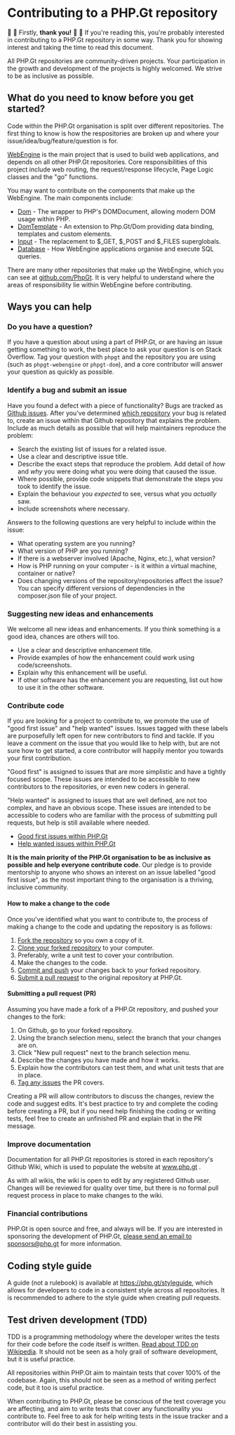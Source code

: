Contributing to a PHP.Gt repository
===================================

🙌 🎉 Firstly, **thank you!** 🎉 🙌 If you're reading this, you're probably interested in contributing to a PHP.Gt repository in some way. Thank you for showing interest and taking the time to read this document.

All PHP.Gt repositories are community-driven projects. Your participation in the growth and development of the projects is highly welcomed. We strive to be as inclusive as possible.

What do you need to know before you get started?
------------------------------------------------

Code within the PHP.Gt organisation is split over different repositories. The first thing to know is how the respositories are broken up and where your issue/idea/bug/feature/question is for.

[WebEngine](https://php.gt/webengine) is the main project that is used to build web applications, and depends on all other PHP.Gt repositories. Core responsibilities of this project include web routing, the request/response lifecycle, Page Logic classes and the "go" functions.

You may want to contribute on the components that make up the WebEngine. The main components include:

+ [Dom](https://php.gt/dom) - The wrapper to PHP's DOMDocument, allowing modern DOM usage within PHP.
+ [DomTemplate](https://php.gt/domtemplate) - An extension to Php.Gt/Dom providing data binding, templates and custom elements.
+ [Input](https://php.gt/input) - The replacement to $_GET, $_POST and $_FILES superglobals.
+ [Database](https://php.gt/database) - How WebEngine applications organise and execute SQL queries.

There are many other repositories that make up the WebEngine, which you can see at [github.com/PhpGt](https://github.com/PhpGt). It is very helpful to understand where the areas of responsibility lie within WebEngine before contributing.

Ways you can help
-----------------

### Do you have a question?

If you have a question about using a part of PHP.Gt, or are having an issue getting something to work, the best place to ask your question is on Stack Overflow. Tag your question with `phpgt` and the repository you are using (such as `phpgt-webengine` or `phpgt-dom`), and a core contributor will answer your question as quickly as possible.

### Identify a bug and submit an issue

Have you found a defect with a piece of functionality? Bugs are tracked as [Github issues](https://help.github.com/articles/about-issues/). After you've determined [which repository](#what-do-you-need-to-know-before-you-get-started) your bug is related to, create an issue within that Github repository that explains the problem. Include as much details as possible that will help maintainers reproduce the problem:

+ Search the existing list of issues for a related issue.
+ Use a clear and descriptive issue title.
+ Describe the exact steps that reproduce the problem. Add detail of _how_ and _why_ you were doing what you were doing that caused the issue.
+ Where possible, provide code snippets that demonstrate the steps you took to identify the issue.
+ Explain the behaviour you _expected_ to see, versus what you _actually_ saw.
+ Include screenshots where necessary.

Answers to the following questions are very helpful to include within the issue:

+ What operating system are you running?
+ What version of PHP are you running?
+ If there is a webserver involved (Apache, Nginx, etc.), what version?
+ How is PHP running on your computer - is it within a virtual machine, container or native?
+ Does changing versions of the repository/repositories affect the issue? You can specify different versions of dependencies in the composer.json file of your project.

### Suggesting new ideas and enhancements

We welcome all new ideas and enhancements. If you think something is a good idea, chances are others will too.

+ Use a clear and descriptive enhancement title.
+ Provide examples of how the enhancement could work using code/screenshots.
+ Explain why this enhancement will be useful.
+ If other software has the enhancement you are requesting, list out how to use it in the other software.

### Contribute code

If you are looking for a project to contribute to, we promote the use of "good first issue" and "help wanted" issues. Issues tagged with these labels are purposefully left open for new contributors to find and tackle. If you leave a comment on the issue that you would like to help with, but are not sure how to get started, a core contributor will happily mentor you towards your first contribution.

"Good first" is assigned to issues that are more simplistic and have a tightly focused scope. These issues are intended to be accessible to new contributors to the repositories, or even new coders in general.

"Help wanted" is assigned to issues that are well defined, are not too complex, and have an obvious scope. These issues are intended to be accessible to coders who are familiar with the process of submitting pull requests, but help is still available where needed.

+ [Good first issues within PHP.Gt][good-first-issues]
+ [Help wanted issues within PHP.Gt][help-wanted-issues]

**It is the main priority of the PHP.Gt organisation to be as inclusive as possible and help everyone contribute code**. Our pledge is to provide mentorship to anyone who shows an interest on an issue labelled "good first issue", as the most important thing to the organisation is a thriving, inclusive community.

#### How to make a change to the code

Once you've identified what you want to contribute to, the process of making a change to the code and updating the repository is as follows:

1. [Fork the repository](https://help.github.com/articles/fork-a-repo/) so you own a copy of it.
2. [Clone your forked repository](https://help.github.com/articles/cloning-a-repository/) to your computer.
3. Preferably, write a unit test to cover your contribution.
4. Make the changes to the code.
5. [Commit and push](https://help.github.com/articles/adding-a-file-to-a-repository-using-the-command-line/) your changes back to your forked repository.
6. [Submit a pull request](https://help.github.com/articles/creating-a-pull-request/) to the original repository at PHP.Gt.

#### Submitting a pull request (PR)

Assuming you have made a fork of a PHP.Gt repository, and pushed your changes to the fork:

1. On Github, go to your forked repository.
2. Using the branch selection menu, select the branch that your changes are on.
3. Click "New pull request" next to the branch selection menu.
4. Describe the changes you have made and how it works.
5. Explain how the contributors can test them, and what unit tests that are in place.
6. [Tag any issues](https://blog.github.com/2013-05-14-closing-issues-via-pull-requests/) the PR covers.

Creating a PR will allow contributors to discuss the changes, review the code and suggest edits. It's best practice to try and complete the coding before creating a PR, but if you need help finishing the coding or writing tests, feel free to create an unfinished PR and explain that in the PR message.

### Improve documentation

Documentation for all PHP.Gt repositories is stored in each repository's Github Wiki, which is used to populate the website at www.php.gt .

As with all wikis, the wiki is open to edit by any registered Github user. Changes will be reviewed for quality over time, but there is no formal pull request process in place to make changes to the wiki.

### Financial contributions

PHP.Gt is open source and free, and always will be. If you are interested in sponsoring the development of PHP.Gt, [please send an email to sponsors@php.gt](mailto:sponsors@php.gt) for more information.

Coding style guide
------------------

A guide (not a rulebook) is available at <https://php.gt/styleguide>, which allows for developers to code in a consistent style across all repositories. It is recommended to adhere to the style guide when creating pull requests.

Test driven development (TDD)
-----------------------------

TDD is a programming methodology where the developer writes the tests for their code before the code itself is written. [Read about TDD on Wikipedia](https://en.wikipedia.org/wiki/Test-driven_development). It should not be seen as a holy grail of software development, but it is useful practice.

All repositories within PHP.Gt aim to maintain tests that cover 100% of the codebase. Again, this should not be seen as a method of writing perfect code, but it too is useful practice.

When contributing to PHP.Gt, please be conscious of the test coverage you are affecting, and aim to write tests that cover any functionality you contribute to. Feel free to ask for help writing tests in the issue tracker and a contributor will do their best in assisting you.

[good-first-issues]: https://github.com/search?l=&q=org%3Aphpgt+type%3Aissue+is%3Aopen+label%3A%22good+first+issue%22&ref=advsearch&type=Issues&utf8=%E2%9C%93
[help-wanted-issues]: https://github.com/search?l=&q=org%3Aphpgt+type%3Aissue+is%3Aopen+label%3A%22help-wanted%22&ref=advsearch&type=Issues&utf8=%E2%9C%93

